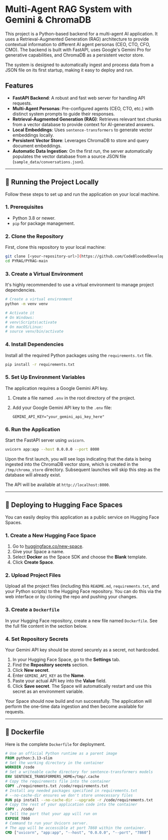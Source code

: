 
# Multi-Agent RAG System with Gemini & ChromaDB

This project is a Python-based backend for a multi-agent AI application. It uses a Retrieval-Augmented Generation (RAG) architecture to provide contextual information to different AI agent personas (CEO, CTO, CFO, CMO). The backend is built with FastAPI, uses Google's Gemini Pro for generative capabilities, and ChromaDB as a persistent vector store.

The system is designed to automatically ingest and process data from a JSON file on its first startup, making it easy to deploy and run.

## Features

-   **FastAPI Backend**: A robust and fast web server for handling API requests.
-   **Multi-Agent Personas**: Pre-configured agents (CEO, CTO, etc.) with distinct system prompts to guide their responses.
-   **Retrieval-Augmented Generation (RAG)**: Retrieves relevant text chunks from a vector database to provide context for AI-generated answers.
-   **Local Embeddings**: Uses `sentence-transformers` to generate vector embeddings locally.
-   **Persistent Vector Store**: Leverages ChromaDB to store and query document embeddings.
-   **Automatic Data Ingestion**: On the first run, the server automatically populates the vector database from a source JSON file (`sample_data/conversations.json`).

---

## 🚀 Running the Project Locally

Follow these steps to set up and run the application on your local machine.

### 1. Prerequisites

-   Python 3.8 or newer.
-   `pip` for package management.

### 2. Clone the Repository

First, clone this repository to your local machine:
```bash
git clone [<your-repository-url>](https://github.com/CodeBloodedDeveloper/PYRAG.git)
cd PYRAG/PYRAG-main
````

### 3\. Create a Virtual Environment

It's highly recommended to use a virtual environment to manage project dependencies.

```bash
# Create a virtual environment
python -m venv venv

# Activate it
# On Windows:
# venv\Scripts\activate
# On macOS/Linux:
# source venv/bin/activate
```

### 4\. Install Dependencies

Install all the required Python packages using the `requirements.txt` file.

```bash
pip install -r requirements.txt
```

### 5\. Set Up Environment Variables

The application requires a Google Gemini API key.

1.  Create a file named `.env` in the root directory of the project.

2.  Add your Google Gemini API key to the `.env` file:

    ```env
    GEMINI_API_KEY="your_gemini_api_key_here"
    ```

### 6\. Run the Application

Start the FastAPI server using `uvicorn`.

```bash
uvicorn app:app --host 0.0.0.0 --port 8000
```

Upon the first launch, you will see logs indicating that the data is being ingested into the ChromaDB vector store, which is created in the `/tmp/chroma_store` directory. Subsequent launches will skip this step as the database will already exist.

The API will be available at `http://localhost:8000`.

-----

## 🚀 Deploying to Hugging Face Spaces

You can easily deploy this application as a public service on Hugging Face Spaces.

### 1\. Create a New Hugging Face Space

1.  Go to [huggingface.co/new-space](https://huggingface.co/new-space).
2.  Give your Space a name.
3.  Select **Docker** as the Space SDK and choose the **Blank** template.
4.  Click **Create Space**.

### 2\. Upload Project Files

Upload all the project files (including this `README.md`, `requirements.txt`, and your Python scripts) to the Hugging Face repository. You can do this via the web interface or by cloning the repo and pushing your changes.

### 3\. Create a `Dockerfile`

In your Hugging Face repository, create a new file named `Dockerfile`. See the full file content in the section below.

### 4\. Set Repository Secrets

Your Gemini API key should be stored securely as a secret, not hardcoded.

1.  In your Hugging Face Space, go to the **Settings** tab.
2.  Find the **Repository secrets** section.
3.  Click **New secret**.
4.  Enter `GEMINI_API_KEY` as the **Name**.
5.  Paste your actual API key into the **Value** field.
6.  Click **Save secret**. The Space will automatically restart and use this secret as an environment variable.

Your Space should now build and run successfully. The application will perform the one-time data ingestion and then become available for requests.

-----

## 🐳 Dockerfile

Here is the complete `Dockerfile` for deployment.

```dockerfile
# Use an official Python runtime as a parent image
FROM python:3.13-slim
# Set the working directory in the container
WORKDIR /code
# Set a writeable cache directory for sentence-transformers models
ENV SENTENCE_TRANSFORMERS_HOME=/tmp/.cache
# Copy the requirements file into the container
COPY ./requirements.txt /code/requirements.txt
# Install any needed packages specified in requirements.txt
# --no-cache-dir ensures we don't store unnecessary files
RUN pip install --no-cache-dir --upgrade -r /code/requirements.txt
# Copy the rest of your application code into the container
COPY . /code/
# Tell the port that your app will run on
EXPOSE 7860
# Command to run your Uvicorn server.
# The app will be accessible at port 7860 within the container.
CMD ["uvicorn", "app:app", "--host", "0.0.0.0", "--port", "7860"]
```
